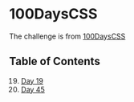 # 100DaysCSS

The challenge is from [100DaysCSS](https://100dayscss.com/)

## Table of Contents

19. [Day 19](/day19)
54. [Day 45](/day45)
